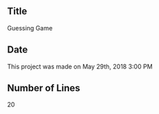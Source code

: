 ## Title
Guessing Game
## Date
This project was made on May 29th, 2018 3:00 PM
## Number of Lines
20
